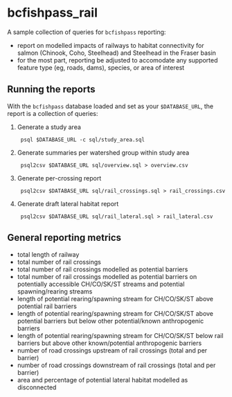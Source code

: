# bcfishpass_rail

A sample collection of queries for `bcfishpass` reporting:

- report on modelled impacts of railways to habitat connectivity for salmon (Chinook, Coho, Steelhead) and Steelhead in the Fraser basin
- for the most part, reporting be adjusted to accomodate any supported feature type (eg, roads, dams), species, or area of interest

## Running the reports

With the `bcfishpass` database loaded and set as your `$DATABASE_URL`, the report is a collection of queries:

1. Generate a study area

        psql $DATABASE_URL -c sql/study_area.sql


2. Generate summaries per watershed group within study area

        psql2csv $DATABASE_URL sql/overview.sql > overview.csv

3. Generate per-crossing report

        psql2csv $DATABASE_URL sql/rail_crossings.sql > rail_crossings.csv

4. Generate draft lateral habitat report

        psql2csv $DATABASE_URL sql/rail_lateral.sql > rail_lateral.csv


## General reporting metrics

- total length of railway
- total number of rail crossings
- total number of rail crossings modelled as potential barriers
- total number of rail crossings modelled as potential barriers on potentially accessible CH/CO/SK/ST streams and potential spawning/rearing streams
- length of potential rearing/spawning stream for CH/CO/SK/ST above potential rail barriers
- length of potential rearing/spawning stream for CH/CO/SK/ST above potential barriers but below other potential/known anthropogenic barriers
- length of potential rearing/spawning stream for CH/CO/SK/ST below rail barriers but above other known/potential anthropogenic barriers
- number of road crossings upstream of rail crossings (total and per barrier)
- number of road crossings downstream of rail crossings (total and per barrier)
- area and percentage of potential lateral habitat modelled as disconnected







